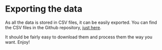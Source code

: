 # Exporting the data

As all the data is stored in CSV files, it can be easily exported. You can find the CSV files in the Github repository, [just here](https://github.com/OpenWeightDatabase/OpenWeightDatabase/tree/main/db).

It should be fairly easy to download them and process them the way you want. Enjoy!